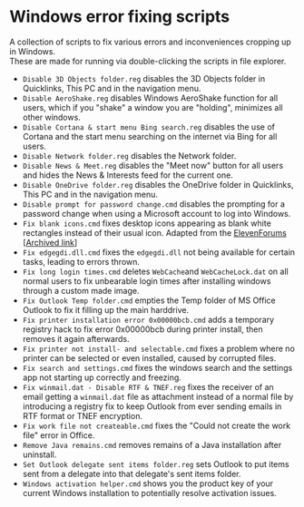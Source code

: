 # Windows error fixing scripts
A collection of scripts to fix various errors and inconveniences cropping up in Windows.\
These are made for running via double-clicking the scripts in file explorer.

* `Disable 3D Objects folder.reg` disables the 3D Objects folder in Quicklinks, This PC and in the navigation menu.
* `Disable AeroShake.reg` disables Windows AeroShake function for all users, which if you "shake" a window you are "holding", minimizes all other windows.
* `Disable Cortana & start menu Bing search.reg` disables the use of Cortana and the start menu searching on the internet via Bing for all users.
* `Disable Network folder.reg` disables the Network folder.
* `Disable News & Meet.reg` disables the "Meet now" button for all users and hides the News & Interests feed for the current one.
* `Disable OneDrive folder.reg` disables the OneDrive folder in Quicklinks, This PC and in the navigation menu.
* `Disable prompt for password change.cmd` disables the prompting for a password change when using a Microsoft account to log into Windows.
* `Fix blank icons.cmd` fixes desktop icons appearing as blank white rectangles instead of their usual icon. Adapted from the [ElevenForums](https://www.elevenforum.com/t/rebuild-icon-cache-in-windows-11.2049/) [[Archived link](https://web.archive.org/web/20211017173532/https://www.elevenforum.com/t/rebuild-icon-cache-in-windows-11.2049/)]
* `Fix edgegdi.dll.cmd` fixes the `edgegdi.dll` not being available for certain tasks, leading to errors thrown.
* `Fix long login times.cmd` deletes `WebCache`and `WebCacheLock.dat` on all normal users to fix unbearable login times after installing windows through a custom made image.
* `Fix Outlook Temp folder.cmd` empties the Temp folder of MS Office Outlook to fix it filling up the main harddrive.
* `Fix printer installation error 0x00000bcb.cmd` adds a temporary registry hack to fix error 0x00000bcb during printer install, then removes it again afterwards.
* `Fix printer not install- and selectable.cmd` fixes a problem where no printer can be selected or even installed, caused by corrupted files.
* `Fix search and settings.cmd` fixes the windows search and the settings app not starting up correctly and freezing.
* `Fix winmail.dat - Disable RTF & TNEF.reg` fixes the receiver of an email getting a `winmail.dat` file as attachment instead of a normal file by introducing a registry fix to keep Outlook from ever sending emails in RTF format or TNEF encryption.
* `Fix work file not createable.cmd` fixes the "Could not create the work file" error in Office.
* `Remove Java remains.cmd` removes remains of a Java installation after uninstall.
* `Set Outlook delegate sent items folder.reg` sets Outlook to put items sent from a delegate into that delegate's sent items folder.
* `Windows activation helper.cmd` shows you the product key of your current Windows installation to potentially resolve activation issues.